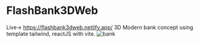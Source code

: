 # FlashBank3DWeb
Live-> https://flashbank3dweb.netlify.app/
3D Modern bank concept using template tailwind, reactJS with vite.
![bank](https://user-images.githubusercontent.com/104012238/230732423-4f6db6ab-ea2b-4610-80b8-ff0fe770b144.png)

